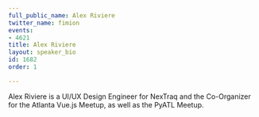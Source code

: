 ```yaml
---
full_public_name: Alex Riviere
twitter_name: fimion
events:
- 4621
title: Alex Riviere
layout: speaker_bio
id: 1682
order: 1

---
```

Alex Riviere is a UI/UX Design Engineer for NexTraq and the Co-Organizer for the Atlanta Vue.js Meetup, as well as the PyATL Meetup.